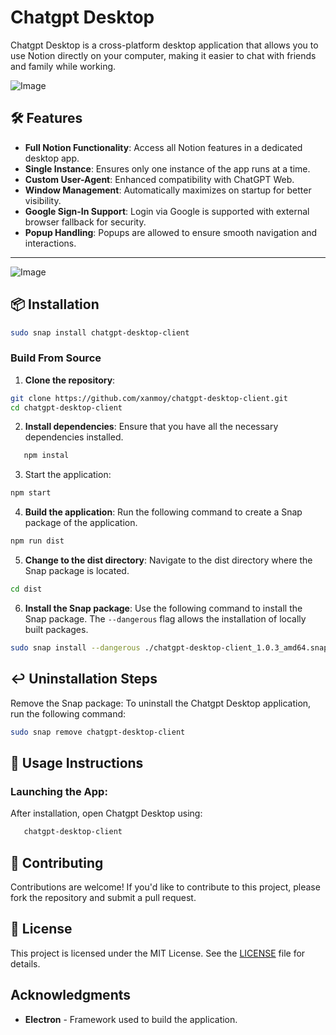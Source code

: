 # Chatgpt Desktop

Chatgpt Desktop is a cross-platform desktop application that allows you to use Notion directly on your computer, making it easier to chat with friends and family while working.

![Image](https://raw.githubusercontent.com/xanmoy/chatgpt-desktop-client/refs/heads/main/screenshots/chatgpt.webp)

## 🛠 **Features**

- **Full Notion Functionality**: Access all Notion features in a dedicated desktop app.
- **Single Instance**: Ensures only one instance of the app runs at a time.
- **Custom User-Agent**: Enhanced compatibility with ChatGPT Web.
- **Window Management**: Automatically maximizes on startup for better visibility.
- **Google Sign-In Support**: Login via Google is supported with external browser fallback for security.
- **Popup Handling**: Popups are allowed to ensure smooth navigation and interactions.

---

![Image](https://github.com/xanmoy/chatgpt-desktop-client/blob/main/screenshots/image1.png)

## 📦 **Installation**

```bash
sudo snap install chatgpt-desktop-client
```

### Build From Source

1. **Clone the repository**:

```bash
git clone https://github.com/xanmoy/chatgpt-desktop-client.git
cd chatgpt-desktop-client
```

2. **Install dependencies**: Ensure that you have all the necessary dependencies installed.

```bash
   npm instal
```

3. Start the application:

```bash
npm start
```

4. **Build the application**: Run the following command to create a Snap package of the application.

```bash
npm run dist
```

5. **Change to the dist directory**: Navigate to the dist directory where the Snap package is located.

```bash
cd dist
```

6. **Install the Snap package**: Use the following command to install the Snap package. The `--dangerous` flag allows the installation of locally built packages.

```bash
sudo snap install --dangerous ./chatgpt-desktop-client_1.0.3_amd64.snap 
```

## ↩️ **Uninstallation Steps**

Remove the Snap package: To uninstall the Chatgpt Desktop application, run the following command:

```bash
sudo snap remove chatgpt-desktop-client
```

## 📖 **Usage Instructions**

### **Launching the App**:

   After installation, open Chatgpt Desktop using:

```bash
   chatgpt-desktop-client
```

## 🤝 **Contributing**

Contributions are welcome! If you'd like to contribute to this project, please fork the repository and submit a pull request.

## 📜 **License**

This project is licensed under the MIT License. See the [LICENSE](./LICENSE) file for details.

## Acknowledgments

- **Electron** - Framework used to build the application.


